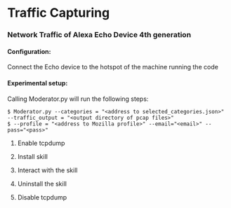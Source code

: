 # Traffic Capturing
### Network Traffic of Alexa Echo Device 4th generation

#### Configuration: 
Connect the Echo device to the hotspot of the machine running the code

#### Experimental setup: 
Calling Moderator.py will run the following steps:

```
$ Moderator.py --categories = "<address to selected_categories.json>" --traffic_output = "<output directory of pcap files>"
$ --profile = "<address to Mozilla profile>" --email="<email>" --pass="<pass>"
```

1) Enable tcpdump 

2) Install skill

3) Interact with the skill

4) Uninstall the skill

5) Disable tcpdump


